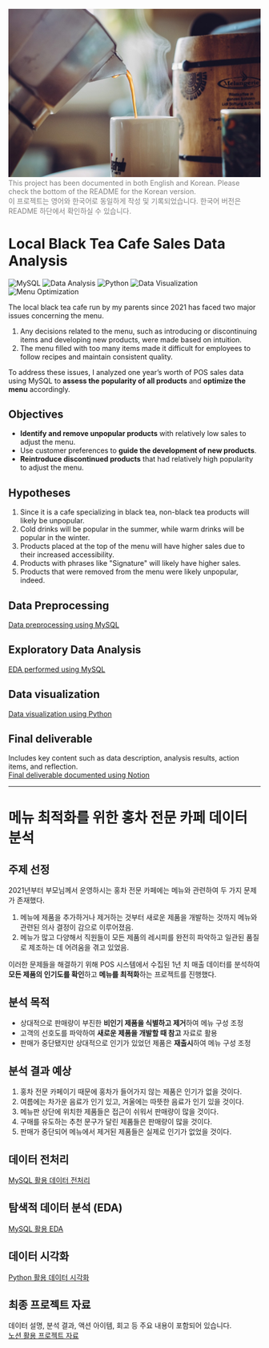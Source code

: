 ![Cup Of Coffee](https://github.com/yejinannachoi/yejinannachoi.github.io/blob/216bb1f08009e54ae3e78a3239ae907b7173090c/local-cafe-sales-data-analysis/img.jpg)
<span style="color: gray;">This project has been documented in both English and Korean. Please check the bottom of the README for the Korean version.</span>  
<span style="color: gray;">이 프로젝트는 영어와 한국어로 동일하게 작성 및 기록되었습니다. 한국어 버전은 README 하단에서 확인하실 수 있습니다.</span>


# Local Black Tea Cafe Sales Data Analysis
![MySQL](https://img.shields.io/badge/MySQL-blue) ![Data Analysis](https://img.shields.io/badge/Data_Analysis-green) ![Python](https://img.shields.io/badge/Python-purple) ![Data Visualization](https://img.shields.io/badge/Data_Visualization-red) ![Menu Optimization](https://img.shields.io/badge/Menu_Optimization-yellow)

The local black tea cafe run by my parents since 2021 has faced two major issues concerning the menu.
1. Any decisions related to the menu, such as introducing or discontinuing items and developing new products, were made based on intuition.
2. The menu filled with too many items made it difficult for employees to follow recipes and maintain consistent quality.

To address these issues, I analyzed one year’s worth of POS sales data using MySQL to **assess the popularity of all products** and **optimize the menu** accordingly.

## Objectives

- **Identify and remove unpopular products** with relatively low sales to adjust the menu.
- Use customer preferences to **guide the development of new products**.
- **Reintroduce discontinued products** that had relatively high popularity to adjust the menu.

## Hypotheses

1. Since it is a cafe specializing in black tea, non-black tea products will likely be unpopular.
2. Cold drinks will be popular in the summer, while warm drinks will be popular in the winter.
3. Products placed at the top of the menu will have higher sales due to their increased accessibility.
4. Products with phrases like "Signature" will likely have higher sales.
5. Products that were removed from the menu were likely unpopular, indeed.

## Data Preprocessing
[Data preprocessing using MySQL](https://github.com/yejinannachoi/cafe_menu_optimization/blob/main/menu-optimization/preprocessing.sql)

## Exploratory Data Analysis
[EDA performed using MySQL](https://github.com/yejinannachoi/cafe_menu_optimization/blob/main/menu-optimization/EDA.sql)

## Data visualization
[Data visualization using Python](https://github.com/yejinannachoi/cafe_menu_optimization/blob/main/menu-optimization/EDA_visualization.ipynb)

## Final deliverable
Includes key content such as data description, analysis results, action items, and reflection.\
[Final deliverable documented using Notion](https://github.com/yejinannachoi/cafe_menu_optimization/blob/main/menu-optimization/final_deliverable.pdf)

---

# 메뉴 최적화를 위한 홍차 전문 카페 데이터 분석

## 주제 선정

2021년부터 부모님께서 운영하시는 홍차 전문 카페에는 메뉴와 관련하여 두 가지 문제가 존재했다.
1. 메뉴에 제품을 추가하거나 제거하는 것부터 새로운 제품을 개발하는 것까지 메뉴와 관련된 의사 결정이 감으로 이루어졌음.
2. 메뉴가 많고 다양해서 직원들이 모든 제품의 레시피를 완전히 파악하고 일관된 품질로 제조하는 데 어려움을 겪고 있었음.

이러한 문제들을 해결하기 위해 POS 시스템에서 수집된 1년 치 매출 데이터를 분석하여 **모든 제품의 인기도를 확인**하고 **메뉴를 최적화**하는 프로젝트를 진행했다.

## 분석 목적

- 상대적으로 판매량이 부진한 **비인기 제품을 식별하고 제거**하여 메뉴 구성 조정
- 고객의 선호도를 파악하여 **새로운 제품을 개발할 때 참고** 자료로 활용
- 판매가 중단됐지만 상대적으로 인기가 있었던 제품은 **재출시**하여 메뉴 구성 조정

## 분석 결과 예상

1. 홍차 전문 카페이기 때문에 홍차가 들어가지 않는 제품은 인기가 없을 것이다.
2. 여름에는 차가운 음료가 인기 있고, 겨울에는 따뜻한 음료가 인기 있을 것이다.
3. 메뉴판 상단에 위치한 제품들은 접근이 쉬워서 판매량이 많을 것이다.
4. 구매를 유도하는 추천 문구가 달린 제품들은 판매량이 많을 것이다.
5. 판매가 중단되어 메뉴에서 제거된 제품들은 실제로 인기가 없었을 것이다.

## 데이터 전처리
[MySQL 활용 데이터 전처리](https://github.com/yejinannachoi/cafe_menu_optimization/blob/main/메뉴-최적화/preprocessing.sql)

## 탐색적 데이터 분석 (EDA)
[MySQL 활용 EDA](https://github.com/yejinannachoi/cafe_menu_optimization/blob/main/메뉴-최적화/EDA.sql)

## 데이터 시각화
[Python 활용 데이터 시각화](https://github.com/yejinannachoi/cafe_menu_optimization/blob/main/메뉴-최적화/EDA_visualization.ipynb)

## 최종 프로젝트 자료
데이터 설명, 분석 결과, 액션 아이템, 회고 등 주요 내용이 포함되어 있습니다.\
[노션 활용 프로젝트 자료](https://github.com/yejinannachoi/cafe_menu_optimization/blob/main/메뉴-최적화/final_deliverable.pdf)

